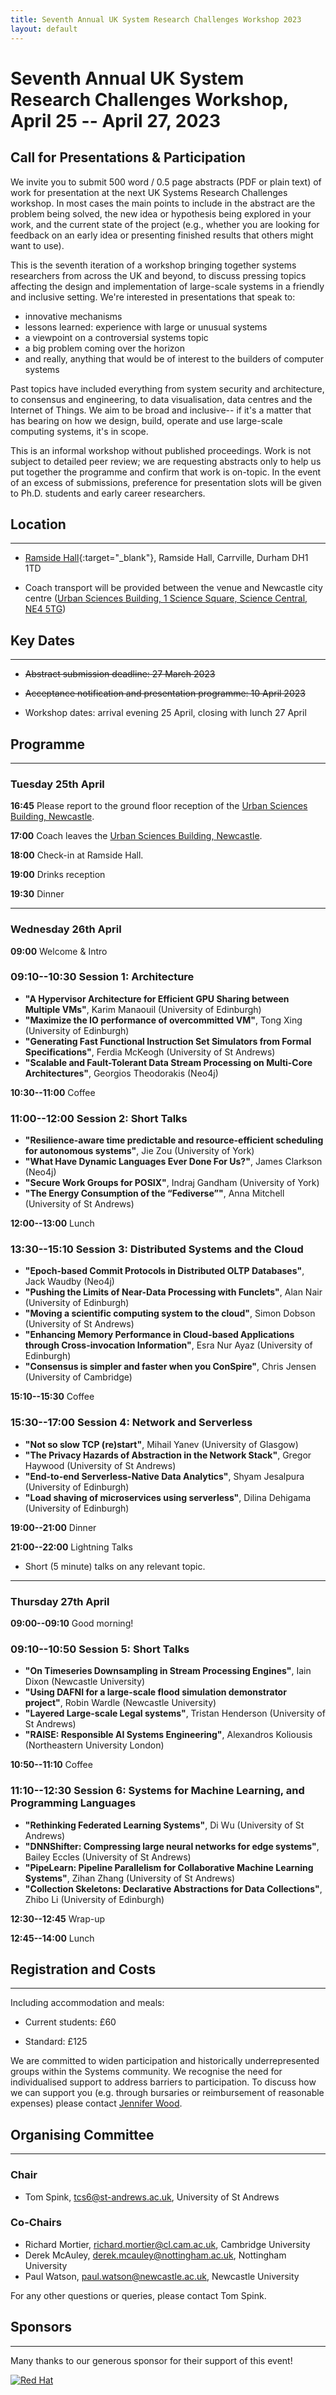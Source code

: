 ```yaml
---
title: Seventh Annual UK System Research Challenges Workshop 2023
layout: default
---
```


# Seventh Annual UK System Research Challenges Workshop, April 25 -- April 27, 2023

## Call for Presentations & Participation

We invite you to submit 500 word / 0.5 page abstracts (PDF or plain text) of work for presentation at the next UK Systems Research Challenges workshop. In most cases the main points to include in the abstract are the problem being solved, the new idea or hypothesis being explored in your work, and the current state of the project (e.g., whether you are looking for feedback on an early idea or presenting finished results that others might want to use).

This is the seventh iteration of a workshop bringing together systems researchers from across the UK and beyond, to discuss pressing topics affecting the design and implementation of large-scale systems in a friendly and inclusive setting. We're interested in presentations that speak to:

- innovative mechanisms
- lessons learned: experience with large or unusual systems
- a viewpoint on a controversial systems topic
- a big problem coming over the horizon
- and really, anything that would be of interest to the builders of computer systems

Past topics have included everything from system security and architecture, to consensus and engineering, to data visualisation, data centres and the Internet of Things. We aim to be broad and inclusive-- if it's a matter that has bearing on how we design, build, operate and use large-scale computing systems, it's in scope.

This is an informal workshop without published proceedings. Work is not subject to detailed peer review; we are requesting abstracts only to help us put together the programme and confirm that work is on-topic. In the event of an excess of submissions, preference for presentation slots will be given to Ph.D. students and early career researchers.

## Location

--------

- [Ramside Hall](https://www.ramsidehallhotel.co.uk/){:target="_blank"}, Ramside Hall, Carrville, Durham DH1 1TD

- Coach transport will be provided between the venue and Newcastle city centre ([Urban Sciences Building, 1 Science Square, Science Central, NE4 5TG](https://goo.gl/maps/4wEvgUFHr6L2))

## Key Dates

---------

- ~~Abstract submission deadline: 27 March 2023~~

- ~~Acceptance notification and presentation programme: 10 April 2023~~

- Workshop dates: arrival evening 25 April, closing with lunch 27 April

## Programme
----
### Tuesday 25th April
**16:45** Please report to the ground floor reception of the [Urban Sciences Building, Newcastle](https://goo.gl/maps/4wEvgUFHr6L2).

**17:00** Coach leaves the [Urban Sciences Building, Newcastle](https://goo.gl/maps/4wEvgUFHr6L2).

**18:00** Check-in at Ramside Hall.

**19:00** Drinks reception

**19:30** Dinner

----

### Wednesday 26th April

**09:00** Welcome & Intro

### 09:10--10:30 Session 1: Architecture
* **"A Hypervisor Architecture for Efficient GPU Sharing between Multiple VMs"**, Karim Manaouil (University of Edinburgh)
* **"Maximize the IO performance of overcommitted VM"**, Tong Xing (University of Edinburgh)
* **"Generating Fast Functional Instruction Set Simulators from Formal Specifications"**, Ferdia McKeogh (University of St Andrews)
* **"Scalable and Fault-Tolerant Data Stream Processing on Multi-Core Architectures"**, Georgios Theodorakis (Neo4j)

**10:30--11:00** Coffee

### 11:00--12:00 Session 2: Short Talks
* **"Resilience-aware time predictable and resource-efficient scheduling for autonomous systems"**, Jie Zou (University of York)
* **"What Have Dynamic Languages Ever Done For Us?"**, James Clarkson (Neo4j)
* **"Secure Work Groups for POSIX"**, Indraj Gandham (University of York)
* **"The Energy Consumption of the “Fediverse”"**, Anna Mitchell (University of St Andrews)

**12:00--13:00** Lunch

### 13:30--15:10 Session 3: Distributed Systems and the Cloud
* **"Epoch-based Commit Protocols in Distributed OLTP Databases"**, Jack Waudby (Neo4j)
* **"Pushing the Limits of Near-Data Processing with Funclets"**, Alan Nair (University of Edinburgh)
* **"Moving a scientific computing system to the cloud"**, Simon Dobson (University of St Andrews)
* **"Enhancing Memory Performance in Cloud-based Applications through Cross-invocation Information"**, Esra Nur Ayaz (University of Edinburgh)
* **"Consensus is simpler and faster when you ConSpire"**, Chris Jensen (University of Cambridge)

**15:10--15:30** Coffee

### 15:30--17:00 Session 4: Network and Serverless
* **"Not so slow TCP (re)start"**, Mihail Yanev (University of Glasgow)
* **"The Privacy Hazards of Abstraction in the Network Stack"**, Gregor Haywood (University of St Andrews)
* **"End-to-end Serverless-Native Data Analytics"**, Shyam Jesalpura (University of Edinburgh)
* **"Load shaving of microservices using serverless"**, Dilina Dehigama (University of Edinburgh)

**19:00--21:00** Dinner

**21:00--22:00** Lightning Talks
* Short (5 minute) talks on any relevant topic.

----

### Thursday 27th April

**09:00--09:10** Good morning!

### 09:10--10:50 Session 5: Short Talks
* **"On Timeseries Downsampling in Stream Processing Engines"**, Iain Dixon (Newcastle University)
* **"Using DAFNI for a large-scale flood simulation demonstrator project"**, Robin Wardle (Newcastle University)
* **"Layered Large-scale Legal systems"**, Tristan Henderson (University of St Andrews)
* **"RAISE: Responsible AI Systems Engineering"**, Alexandros Koliousis (Northeastern University London)

**10:50--11:10** Coffee

### 11:10--12:30 Session 6: Systems for Machine Learning, and Programming Languages
* **"Rethinking Federated Learning Systems"**, Di Wu (University of St Andrews)
* **"DNNShifter: Compressing large neural networks for edge systems"**, Bailey Eccles (University of St Andrews)
* **"PipeLearn: Pipeline Parallelism for Collaborative Machine Learning Systems"**, Zihan Zhang (University of St Andrews)
* **"Collection Skeletons: Declarative Abstractions for Data Collections"**, Zhibo Li (University of Edinburgh)

**12:30--12:45** Wrap-up

**12:45--14:00** Lunch

## Registration and Costs

-----

Including accommodation and meals:

- Current students: £60

- Standard: £125

We are committed to widen participation and historically underrepresented groups within the Systems community. We recognise the need for individualised support to address barriers to participation. To discuss how we can support you (e.g. through bursaries or reimbursement of reasonable expenses) please contact [Jennifer Wood](mailto:jennifer.wood@ncl.ac.uk).


## Organising Committee

---------

### Chair


- Tom Spink, tcs6@st-andrews.ac.uk, University of St Andrews

### Co-Chairs

- Richard Mortier, richard.mortier@cl.cam.ac.uk, Cambridge University
- Derek McAuley, derek.mcauley@nottingham.ac.uk, Nottingham University
- Paul Watson, paul.watson@newcastle.ac.uk, Newcastle University

For any other questions or queries, please contact Tom Spink.

## Sponsors

---------

Many thanks to our generous sponsor for their support of this event!

[![Red Hat](/images/redhat-new.jpg)][redhat]

[redhat]: https://www.redhat.com/en
